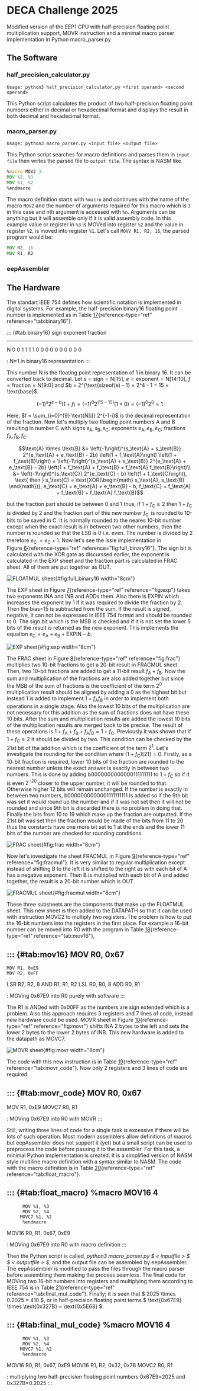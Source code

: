 # DECA Challenge 2025

Modified version of the EEP1 CPU with half-precision floating point multiplication support, MOVR instruction and a minimal macro parser implementation in Python macro_parser.py

## The Software

### half_precision_calculator.py

```
Usage: python3 half_precision_calculator.py <first operand> <second operand>
```

This Python script calculates the product of two half-precision floating point numbers either in decimal or hexadecimal format and displays the result in both decimal and hexadecimal format.

### macro_parser.py

```
Usage: python3 macro_parser.py <input file> <output file>
```

This Python script searches for macro definitions and parses them in `input file` then writes the parsed file to `output file`. The syntax is NASM like.

```asm
%macro MOV2 3
MOV %2, %3
MOV %1, %2
%endmacro
```

The macro definition starts with `%macro` and continues with the name of the macro `MOV2` and the number of arguments required for this macro which is `3` in this case and nth argument is accessed with `%n`. Arguments can be anything but it will assemble only if it is valid assembly code. In this example value or register in `%3` is MOVed into register `%2` and the value in register `%2`, is moved into register `%1`. Let's call `MOVV R1, R2, 16`, the parsed program would be:

```asm
MOV R2, 16
MOV R1, R2
```

### eepAssembler

## The Hardware

The standart IEEE 754 defines how scientific notation is implemented in
digital systems. For example, the half-precision binary16 floating point
number is implemented as in
Table [17](#tab:binary16){reference-type="ref"
reference="tab:binary16"}.

::: {#tab:binary16}
       sign   exponent                   fraction
  --- ------ ---------- --- --- --- --- ---------- --- --- --- --- --- --- --- --- ---
   N    0        0       1   1   1   1      0       0   0   0   0   0   0   0   0   0

  : N=1 in binary16 representation
:::

This number N is the floating point representation of 1 in binary 16. It
can be converted back to decimal. Let
$s = \text{sign} = \text{N[15]}$,
$e = \text{exponent} = \text{N[14:10]}$,
$f = \text{fraction} = \text{N[9:0]}$ and
$b = 2^{\text{sizeof(e) - 1} = 2^4 - 1 = 15 = \text{base}$.

$$\left(-1\right)^s 2^{e - b} \left(1 + f\right) = \left(-1\right)^0 2^{\left(15 - 15\right)} \left(1 + 0\right) = \left(-1\right)^0 2^0 = 1$$

Here, $f = \sum_{i=0}^{9} \text{N[i]} 2^{-1-i}$ is the decimal
representation of the fraction. Now let's multiply two floating point
numbers A and B resulting in number C with signs
$s_\text{A}, s_\text{B}, s_\text{C}$; exponents
$e_\text{A}, e_\text{B}, e_\text{C}$; fractions
$f_\text{A}, f_\text{B}, f_\text{C}$.

$$\text{A} \times \text{B} &= \left(-1\right)^{s_\text{A} + s_\text{B}} 2^{e_\text{A} + e_\text{B} - 2b} \left(1 + f_\text{A}\right) \left(1 + f_\text{B}\right) = \left(-1\right)^{s_\text{A} + s_\text{B}} 2^{e_\text{A} + e_\text{B} - 2b} \left(1 + f_\text{A} + f_\text{B} + f_\text{A} f_\text{B}\right)\\
    &= \left(-1\right)^{s_\text{C}} 2^{e_\text{C} - b} \left(1 + f_\text{C}\right), \text{ then } s_\text{C} = \text{XOR(\begin{math} s_\text{A}, s_\text{B} \end{math})}, e_\text{C} = e_\text{A} + e_\text{B} - b, f_\text{C} = f_\text{A} + f_\text{B} + f_\text{A} f_\text{B}$$

but the fraction part should be between 0 and 1 thus, if
$1 + f_\text{C} \ge 2$ then $1 + f_\text{C}$ is divided by 2 and the
fraction part of this new number $f^\prime_\text{C}$ is rounded to
10-bits to be saved in C. It is normally rounded to the neares 10-bit
number except when the exact result is in between two other numbers,
then the number is rounded so that the LSB is 0 i.e. even. The number is
divided by 2 therefore $e^\prime_\text{C} = e_\text{C} + 1$. Now let's
see the Issie implementation in
Figure [6](#fig:full_binary16){reference-type="ref"
reference="fig:full_binary16"}. The sign bit is calculated with the XOR
gate as discurssed earlier, the exponent is calculated in the EXP sheet
and the fraction part is calculated in FRAC sheet. All of them are put
together as OUT.

![FLOATMUL sheet](/media/floatmul.png){#fig:full_binary16
width="8cm"}

The EXP sheet in Figure [7](#fig:exp){reference-type="ref"
reference="fig:exp"} takes two exponents INA and INB and ADDs them. Also
there is EXPIN which increases the exponent by 1 if it was required to
divide the fraction by 2. Then the bias=15 is subtracted from the sum.
If the result is signed, negative, it can not be expressed in IEEE 754
format and should be rounded to 0. The sign bit which is the MSB is
checked and if it is not set the lower 5 bits of the result is returned
as the new exponent. This implements the equation
$e_\text{C} = e_\text{A} + e_\text{B} + \text{EXPIN} - b$.

![EXP sheet](/media/exp.png){#fig:exp width="8cm"}

The FRAC sheet in Figure [8](#fig:frac){reference-type="ref"
reference="fig:frac"} multiplies two 10-bit fractions to get a 20-bit
result in FRACMUL sheet. Then, two 10-bit fractions are added to get a
11-bit result $f_\text{A} + f_\text{B}$. Now the sum and
multiplication of the fractions are also added together but since the
MSB of the sum of fractions is the coefficient of the term $2^0$
multiplication result should be aligned by adding a 0 as the highest bit
but instead 1 is added to implement $1 + f_\text{A} f_\text{B}$ in
order to implement both operations in a single stage. Also the lowest 10
bits of the multiplication are not necessary for this addition as the
sum of fractions does not have these 10 bits. After the sum and
multiplication results are added the lowest 10 bits of the
multiplication results are merged back to be precise. The result of
these operations is
$1 + f_\text{A} + f_\text{B} + f_\text{A} f_\text{B} = 1 + f_\text{C}$.
Previously it was shown that if $1 + f_\text{C} \ge 2$ it should be
divided by two. This condition can be checked by the 21st bit of the
addition which is the coefficient of the term $2^1$. Let's investigate
the rounding for the condition where
$\left(1 + f_\text{C}\right)\text{[21]} = 0$. Firstly, as a 10-bit
fraction is required, lower 10 bits of the fraction are rounded to the
nearest number unless the exact answer is exactly in between two
numbers. This is done by adding b0000000000000111111111 to
$1 + f_\text{C}$ so if it is even $2^{-20}$ closer to the upper
number, it will be rounded to that. Otherwise higher 12 bits will remain
unchanged. If the number is exactly in between two numbers,
b0000000000001111111111 is added so if the 9th bit was set it would
round up the number and if it was not set then it will not be rounded
and since 9th bit is discarded there is no problem in doing that.
Finally the bits from 10 to 19 which make up the fraction are outputted.
If the 21st bit was set then the fraction would be made of the bits from
11 to 20 thus the constants have one more bit set to 1 at the ends and
the lower 11 bits of the number are checked for rounding conditions.

![FRAC sheet](/media/frac.png){#fig:frac width="8cm"}

Now let's investigate the sheet FRACMUL in
Figure [9](#fig:fracmul){reference-type="ref" reference="fig:fracmul"}.
It is very similar to regular multiplication except instead of shifting
B to the left it is shifted to the right as with each bit of A has a
negative exponent. Then B is multiplied with each bit of A and added
together, the result is a 20-bit number which is OUT.

![FRACMUL sheet](/media/fracmul.png){#fig:fracmul width="8cm"}

These three subsheets are the components that make up the FLOATMUL
sheet. This new sheet is then added to the DATAPATH so that it can be
used with instruction MOVC2 to multiply two registers. The problem is
how to put the 16-bit numbers into the registers in the first place. For
example a 16-bit number can be moved into R0 with the program in
Table [18](#tab:mov16){reference-type="ref" reference="tab:mov16"},

::: {#tab:mov16}
    MOV R0, 0x67
  ----------------
    MOV R1, 0xE9
    MOV R2, 0xFF
   LSR R2, R2, 8
   AND R1, R1, R2
   LSL R0, R0, 8
     ADD R0, R1

  : MOVing 0x67E9 into R0 purely with software
:::

The R1 is ANDed with 0x00FF as the numbers are sign extended which is a
problem. Also this approach requires 3 registers and 7 lines of code,
instead new hardware could be used. MOVR sheet in
Figure [10](#fig:movr){reference-type="ref" reference="fig:movr"} shifts
INA 2 bytes to the left and sets the lower 2 bytes to the lower 2 bytes
of INB. This new hardware is added to the datapath as MOVC7.

![MOVR sheet](/media/movr.png){#fig:movr width="8cm"}

The code with this new instruction is in
Table [19](#tab:movr_code){reference-type="ref"
reference="tab:movr_code"}. Now only 2 registers and 3 lines of code are
required.

::: {#tab:movr_code}
   MOV R0, 0x67
  --------------
   MOV R1, 0xE9
   MOVC7 R0, R1

  : MOVing 0x67E9 into R0 with MOVR
:::

Still, writing three lines of code for a single task is excessive if
there will be lots of such operation. Most modern assemblers allow
definitions of macros but eepAssembler does not support it (yet) but a
small script can be used to preprocess the code before passing it to the
assembler. For this task, a minimal Python implementation is created. It
is a simplified version of NASM style multiline macro definition with a
syntax similar to NASM. The code with the macro definition is in
Table [20](#tab:float_macro){reference-type="ref"
reference="tab:float_macro"}.

::: {#tab:float_macro}
        %macro MOV16 4
  --------------------------
          MOV %1, %3
          MOV %2, %4
         MOVC7 %1, %2
          %endmacro
   MOV16 R0, R1, 0x67, 0xE9

  : MOVing 0x67E9 into R0 with macro definition
:::

Then the Python script is called, *python3 macro_parser.py $ < $input
file$ > $ $ < $output file$ > $*, and the output file can be assembled
by eepAssembler. The eepAssembler is modified to pass the files through
the macro parser before assembling them making the process seamless. The
final code for MOVing two 16-bit numbers into registers and multiplying
them according to IEEE 754 is in
Table [21](#tab:final_mul_code){reference-type="ref"
reference="tab:final_mul_code"}. Finally; it is seen that
$ 2025 \times 0.2025 = 410 $, or in half-precision floating point terms
$ \text{0x67E9} \times \text{0x327B} = \text{0x5E68} $.

::: {#tab:final_mul_code}
        %macro MOV16 4
  --------------------------
          MOV %1, %3
          MOV %2, %4
         MOVC7 %1, %2
          %endmacro
   MOV16 R0, R1, 0x67, 0xE9
   MOV16 R1, R2, 0x32, 0x7B
         MOVC2 R0, R1

  : multiplying two half-precision floating point numbers 0x67E9=2025
  and 0x327B=0.2025
:::
